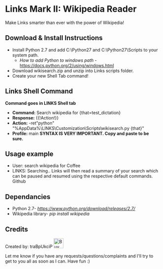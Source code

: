 Links Mark II: Wikipedia Reader
================
Make Links smarter than ever with the power of Wikipedia!

Download & Install Instructions
-------------------------------
 - Install Python 2.7 and add C:\Python27 and C:\Python27\Scripts to your system path.
   - *How to add Python to windows path* - https://docs.python.org/2/using/windows.html 
 - Download wikisearch.zip and unzip into Links scripts folder.
 - Create your new Shell Tab command!

Links Shell Command
--------------
 **Command goes in LINKS Shell tab**
 - **Command:** Search wikipedia for {that=test_dictation}
 - **Response:** {{!Action!}}
 - **Action:** -ret"python" "%AppData%\LINKS\Customization\Scripts\wikisearch.py {that}"
 - **Profile:** main
**SYNTAX IS VERY IMPORTANT. Copy and paste to be sure.**

Usage example
-------------
 - User: search wikipedia for Coffee
 - LINKS: Searching..
Links will then read a summary of your search which can be paused and resumed using the respective default commands.
Github

Dependancies
------------
 - Python 2.7- *https://www.python.org/download/releases/2.7/*
 - Wikipedia library- *pip install wikipedia*

Credits
-------
Created by: traBpUkciP
<a href='https://ko-fi.com/A5034CT' target='_blank'><img height='32' style='border:0px;height:32px;' src='https://az743702.vo.msecnd.net/cdn/kofi2.png?v=a' border='0' alt='Buy Me a Coffee at ko-fi.com' /></a> 

Let me know if you have any requests/questions/complaints and I'll try to get to you all as soon as I can. Have fun :) 
